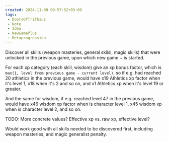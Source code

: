 ```yaml
---
created: 2024-11-08 09:57:52+03:00
tags:
 - DoorsOfTrithius
 - Note
 - Idea
 - NewGamePlus
 - Metaprogression 
---
```


Discover all skills (weapon masteries, general skilsl, magic skills) that were unlocked in the previous game, upon which new game + is started.

For each xp category (each skill, wisdom) give an xp bonus factor, which is `max(1, level from previous game - current level)`, so if e.g. had reached 20 athletics in the previous game, would have x19 Athletics xp factor when it's level 1, x18 when it's 2 and so on, and x1 Athletics xp when it's level 19 or greater.

And the same for wisdom, if e.g. reached level 47 in the previous game, would have x46 wisdom xp factor when is character level 1, x45 wisdom xp when is character level 2, and so on.

TODO: More concrete values? Effective xp vs. raw xp, effective level?

Would work good with all skills needed to be discovered first, including weapon masteries, and magic generalist penalty.